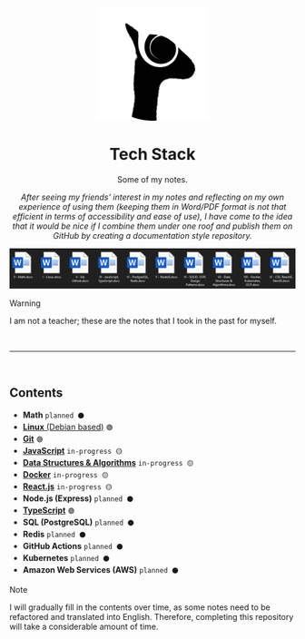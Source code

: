 <p align="center">
  <img src="logo.png" height="200">
</p>

<h1 align="center">Tech Stack</h1>

<p align="center">
  Some of my notes.
</p>

<p align="center" >
  <em>
    After seeing my friends' interest in my notes and reflecting on my own experience of using them (keeping them in Word/PDF format is not that efficient in terms of accessibility and ease of use), I have come to the idea that it would be nice if I combine them under one roof and publish them on GitHub by creating a documentation style repository.
  </em>
</p>

<p align="center">
  <img src="./my-notes.png" height="auto">
</p>

> [!WARNING]
> I am not a teacher; these are the notes that I took in the past for myself.

<br>
<hr>
<br>

## Contents

- **Math** `planned ⚫`
- [**Linux** (Debian based)](./linux/README.md) `🟢`
- [**Git**](./git/README.md) `🟢`
- [**JavaScript**](./js/README.md) `in-progress 🟡`
- [**Data Structures & Algorithms**](./dsa/README.md) `in-progress 🟡`
- [**Docker**](./docker/README.md) `in-progress 🟡`
- [**React.js**](./react/README.md) `in-progress 🟡`
- **Node.js (Express)** `planned ⚫`
- [**TypeScript**](./ts/README.md) `🟢`
- **SQL (PostgreSQL)** `planned ⚫`
- **Redis** `planned ⚫`
- **GitHub Actions** `planned ⚫`
- **Kubernetes** `planned ⚫`
- **Amazon Web Services (AWS)** `planned ⚫`

> [!NOTE]
> I will gradually fill in the contents over time, as some notes need to be refactored and translated into English. Therefore, completing this repository will take a considerable amount of time.

